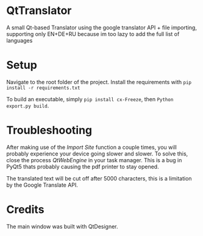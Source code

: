 # QtTranslator
A small Qt-based Translator using the google translator API + file importing, supporting only EN+DE+RU because im too lazy to add the full list of languages


# Setup
Navigate to the root folder of the project.
Install the requirements with `pip install -r requirements.txt`

To build an executable, simply `pip install cx-Freeze`, then `Python export.py build`.

# Troubleshooting
After making use of the _Import Site_ function a couple times, you will probably experience your device going slower and slower.
To solve this, close the process _QtWebEngine_ in your task manager.
This is a bug in PyQt5 thats probably causing the pdf printer to stay opened.

The translated text will be cut off after 5000 characters, this is a limitation by the Google Translate API.

# Credits
The main window was built with QtDesigner.